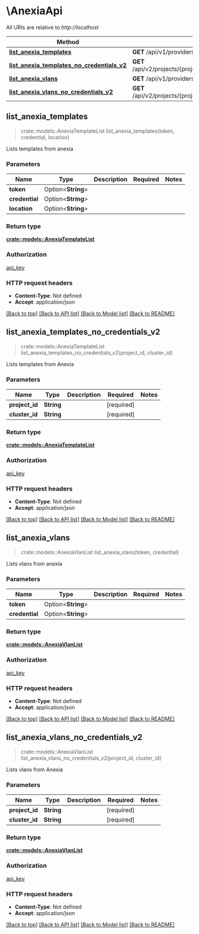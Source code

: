 # \AnexiaApi

All URIs are relative to *http://localhost*

Method | HTTP request | Description
------------- | ------------- | -------------
[**list_anexia_templates**](AnexiaApi.md#list_anexia_templates) | **GET** /api/v1/providers/anexia/templates | 
[**list_anexia_templates_no_credentials_v2**](AnexiaApi.md#list_anexia_templates_no_credentials_v2) | **GET** /api/v2/projects/{project_id}/clusters/{cluster_id}/providers/anexia/templates | 
[**list_anexia_vlans**](AnexiaApi.md#list_anexia_vlans) | **GET** /api/v1/providers/anexia/vlans | 
[**list_anexia_vlans_no_credentials_v2**](AnexiaApi.md#list_anexia_vlans_no_credentials_v2) | **GET** /api/v2/projects/{project_id}/clusters/{cluster_id}/providers/anexia/vlans | 



## list_anexia_templates

> crate::models::AnexiaTemplateList list_anexia_templates(token, credential, location)


Lists templates from anexia

### Parameters


Name | Type | Description  | Required | Notes
------------- | ------------- | ------------- | ------------- | -------------
**token** | Option<**String**> |  |  |
**credential** | Option<**String**> |  |  |
**location** | Option<**String**> |  |  |

### Return type

[**crate::models::AnexiaTemplateList**](AnexiaTemplateList.md)

### Authorization

[api_key](../README.md#api_key)

### HTTP request headers

- **Content-Type**: Not defined
- **Accept**: application/json

[[Back to top]](#) [[Back to API list]](../README.md#documentation-for-api-endpoints) [[Back to Model list]](../README.md#documentation-for-models) [[Back to README]](../README.md)


## list_anexia_templates_no_credentials_v2

> crate::models::AnexiaTemplateList list_anexia_templates_no_credentials_v2(project_id, cluster_id)


Lists templates from Anexia

### Parameters


Name | Type | Description  | Required | Notes
------------- | ------------- | ------------- | ------------- | -------------
**project_id** | **String** |  | [required] |
**cluster_id** | **String** |  | [required] |

### Return type

[**crate::models::AnexiaTemplateList**](AnexiaTemplateList.md)

### Authorization

[api_key](../README.md#api_key)

### HTTP request headers

- **Content-Type**: Not defined
- **Accept**: application/json

[[Back to top]](#) [[Back to API list]](../README.md#documentation-for-api-endpoints) [[Back to Model list]](../README.md#documentation-for-models) [[Back to README]](../README.md)


## list_anexia_vlans

> crate::models::AnexiaVlanList list_anexia_vlans(token, credential)


Lists vlans from anexia

### Parameters


Name | Type | Description  | Required | Notes
------------- | ------------- | ------------- | ------------- | -------------
**token** | Option<**String**> |  |  |
**credential** | Option<**String**> |  |  |

### Return type

[**crate::models::AnexiaVlanList**](AnexiaVlanList.md)

### Authorization

[api_key](../README.md#api_key)

### HTTP request headers

- **Content-Type**: Not defined
- **Accept**: application/json

[[Back to top]](#) [[Back to API list]](../README.md#documentation-for-api-endpoints) [[Back to Model list]](../README.md#documentation-for-models) [[Back to README]](../README.md)


## list_anexia_vlans_no_credentials_v2

> crate::models::AnexiaVlanList list_anexia_vlans_no_credentials_v2(project_id, cluster_id)


Lists vlans from Anexia

### Parameters


Name | Type | Description  | Required | Notes
------------- | ------------- | ------------- | ------------- | -------------
**project_id** | **String** |  | [required] |
**cluster_id** | **String** |  | [required] |

### Return type

[**crate::models::AnexiaVlanList**](AnexiaVlanList.md)

### Authorization

[api_key](../README.md#api_key)

### HTTP request headers

- **Content-Type**: Not defined
- **Accept**: application/json

[[Back to top]](#) [[Back to API list]](../README.md#documentation-for-api-endpoints) [[Back to Model list]](../README.md#documentation-for-models) [[Back to README]](../README.md)

